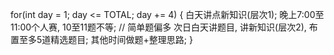for(int day = 1; day <= TOTAL; day += 4)
{
	白天讲点新知识(层次1);
	晚上7:00至11:00个人赛, 10至11题不等; // 简单题偏多
	次日白天讲题目, 讲新知识(层次2), 布置至多5道精选题目;
	其他时间做题+整理思路;
}
